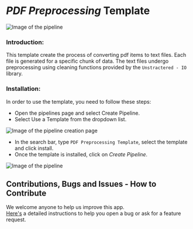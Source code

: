 # *PDF Preprocessing* Template

<img src="../assets/preprocess_pdf_template.PNG" alt="Image of the pipeline">

### Introduction:

This template create the process of converting pdf items to text files. Each file is generated for a specific chunk of 
data. The text files undergo preprocessing using cleaning functions provided by the `Unstractered - IO` library. 

### Installation:

In order to use the template, you need to follow these steps:

* Open the pipelines page and select Create Pipeline.
* Select Use a Template from the dropdown list.

<img src="../assets/pipeline_create.png" alt="Image of the pipeline creation page">

* In the search bar, type `PDF Preprocessing Template`, select the template and click install.
* Once the template is installed, click on *Create Pipeline*.

<img src="" alt="Image of the pipeline">

[//]: # (### Usage:)

[//]: # ()
[//]: # (For the complete documentation of the Active learning pipeline, please refer to)

[//]: # (the [Active Learning Pipeline Documentation]&#40;https://dataloop.ai/docs/active-learning-pipeline&#41;)

## Contributions, Bugs and Issues - How to Contribute

We welcome anyone to help us improve this app.  
[Here's](CONTRIBUTING.md) a detailed instructions to help you open a bug or ask for a feature request.